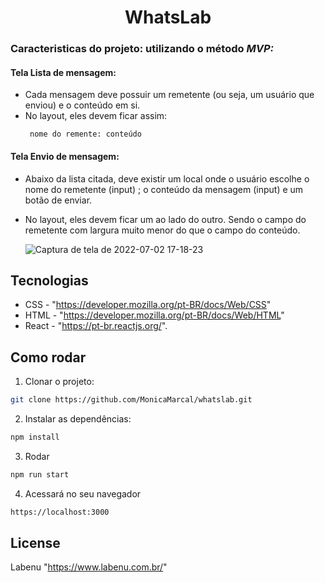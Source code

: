 <h1 align="center">
  <center>WhatsLab</center>
</h1>
 
### Caracteristicas do projeto: utilizando o método *MVP:*

 #### **Tela Lista de mensagem**:
 - Cada mensagem deve possuir um remetente (ou seja, um usuário que enviou) e o conteúdo em si.
 - No layout, eles devem ficar assim:
    ```
     nome do remente: conteúdo
     ```

 #### **Tela Envio de mensagem**:
 - Abaixo da lista citada, deve existir um local onde o usuário escolhe o nome do remetente (input) ; o conteúdo da mensagem (input) e um botão de enviar.
 - No layout, eles devem ficar um ao lado do outro. Sendo o campo do remetente com largura muito menor do que o campo do conteúdo.
    
     
     ![Captura de tela de 2022-07-02 17-18-23](https://user-images.githubusercontent.com/63027699/177015950-ce017686-f150-4c4c-8e51-942106940d86.png)
     

## Tecnologias
- CSS - "https://developer.mozilla.org/pt-BR/docs/Web/CSS"
- HTML - "https://developer.mozilla.org/pt-BR/docs/Web/HTML"
- React - "https://pt-br.reactjs.org/".

## Como rodar
1. Clonar o projeto: 
```bash
git clone https://github.com/MonicaMarcal/whatslab.git
```
2. Instalar as dependências: 
```bash
npm install
```
3. Rodar
```bash
npm run start
```
4. Acessará no seu navegador
```bash
https://localhost:3000
```

## License
Labenu "https://www.labenu.com.br/"
